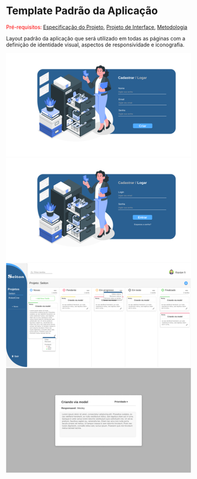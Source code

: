 # Template Padrão da Aplicação

<span style="color:red">Pré-requisitos: <a href="2-Especificação do Projeto.md"> Especificação do Projeto</a></span>, <a href="3-Projeto de Interface.md"> Projeto de Interface</a>, <a href="4-Metodologia.md"> Metodologia</a>

Layout padrão da aplicação que será utilizado em todas as páginas com a definição de identidade visual, aspectos de responsividade e iconografia. <br />

<img src="./img/Tela_de_cadastro.png">
<img src="./img/Tela_de_login.png">
<img src="./img/Tela_principal.png">
<img src="./img/Modal_da_tarefa.png">
